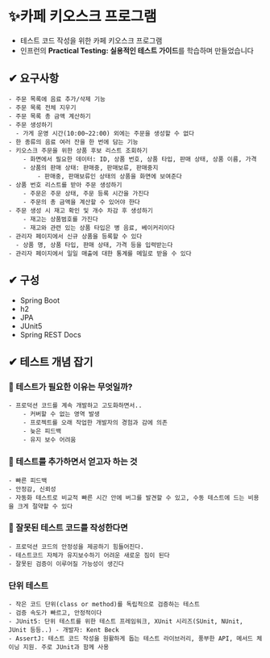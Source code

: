 # ✨카페 키오스크 프로그램

- 테스트 코드 작성을 위한 카페 키오스크 프로그램
- 인프런의 **Practical Testing: 실용적인 테스트 가이드**를 학습하며 만들었습니다

## ✔ 요구사항

    - 주문 목록에 음료 추가/삭제 기능
    - 주문 목록 전체 지우기
    - 주문 목록 총 금액 계산하기
    - 주문 생성하기
      - 가게 운영 시간(10:00~22:00) 외에는 주문을 생성할 수 없다
    - 한 종류의 음료 여러 잔을 한 번에 담는 기능
    - 키오스크 주문을 위한 상품 후보 리스트 조회하기
        - 화면에서 필요한 데이터: ID, 상품 번호, 상품 타입, 판매 상태, 상품 이름, 가격
        - 상품의 판매 상태: 판매중, 판매보류, 판매중지
            - 판매중, 판매보류인 상태의 상품을 화면에 보여준다
    - 상품 번호 리스트를 받아 주문 생성하기
        - 주문은 주문 상태, 주문 등록 시간을 가진다
        - 주문의 총 금액을 계산할 수 있어야 한다
    - 주문 생성 시 재고 확인 및 개수 차감 후 생성하기
        - 재고는 상품범호를 가진다
        - 재고와 관련 있는 상품 타입은 병 음료, 베이커리이다
    - 관리자 페이지에서 신규 상품을 등록할 수 있다
      - 상품 명, 상품 타입, 판매 상태, 가격 등을 입력받는다
    - 관리자 페이지에서 일일 매출에 대한 통계를 메일로 받을 수 있다

## ✔ 구성

- Spring Boot
- h2
- JPA
- JUnit5
- Spring REST Docs

## ✔ 테스트 개념 잡기

### 🤔 테스트가 필요한 이유는 무엇일까?

    - 프로덕션 코드를 계속 개발하고 고도화하면서..
        - 커버할 수 없는 영역 발생
        - 프로젝트를 오래 작업한 개발자의 경험과 감에 의존
        - 늦은 피드백
        - 유지 보수 어려움

### 🤔 테스트를 추가하면서 얻고자 하는 것

    - 빠른 피드백
    - 안정감, 신뢰성
    - 자동화 테스트로 비교적 빠른 시간 안에 버그를 발견할 수 있고, 수동 테스트에 드는 비용을 크게 절약할 수 있다

### 🤔 잘못된 테스트 코드를 작성한다면

    - 프로덕션 코드의 안정성을 제공하기 힘들어진다.
    - 테스트코드 자체가 유지보수하기 어려운 새로운 짐이 된다
    - 잘못된 검증이 이루어질 가능성이 생긴다

### 단위 테스트

    - 작은 코드 단위(class or method)를 독립적으로 검증하는 테스트
    - 검증 속도가 빠르고, 안정적이다
    - JUnit5: 단위 테스트를 위한 테스트 프레임워크, XUnit 시리즈(SUnit, NUnit, JUnit 등등..) - 개발자: Kent Beck
    - AssertJ: 테스트 코드 작성을 원활하게 돕는 테스트 라이브러리, 풍부한 API, 메서드 체이닝 지원. 주로 JUnit과 함께 사용
